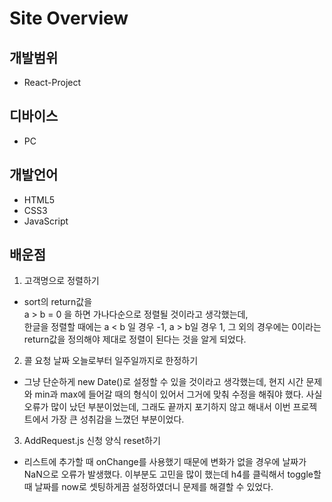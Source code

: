 # Site Overview

##  개발범위
  - React-Project

## 디바이스
  - PC

##  개발언어
  - HTML5
  - CSS3
  - JavaScript

## 배운점
  1. 고객명으로 정렬하기
  - sort의 return값을  
    a > b = 0 을 하면 가나다순으로 정렬될 것이라고 생각했는데,  
    한글을 정렬할 때에는
    a < b  일 경우 -1, a > b일 경우 1, 그 외의 경우에는 0이라는 return값을 정의해야 제대로 정렬이 된다는 것을 알게 되었다.
  
  2. 콜 요청 날짜 오늘로부터 일주일까지로 한정하기
  - 그냥 단순하게 new Date()로 설정할 수 있을 것이라고 생각했는데,
    현지 시간 문제와 min과 max에 들어갈 때의 형식이 있어서 그거에 맞춰 수정을 해줘야 했다.
    사실 오류가 많이 났던 부분이었는데, 그래도 끝까지 포기하지 않고 해내서 이번 프로젝트에서 가장 큰 성취감을 느꼈던 부분이었다.

  3. AddRequest.js 신청 양식 reset하기
  - 리스트에 추가할 때 onChange를 사용했기 때문에
    변화가 없을 경우에 날짜가 NaN으로 오류가 발생했다. 이부분도 고민을 많이 했는데 h4를 클릭해서 toggle할 때 날짜를 now로 셋팅하게끔 설정하였더니 문제를 해결할 수 있었다.



